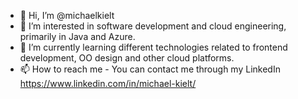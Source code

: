 - 👋 Hi, I’m @michaelkielt
- 👀 I’m interested in software development and cloud engineering, primarily in Java and Azure.
- 🌱 I’m currently learning different technologies related to frontend development, OO design and other cloud platforms. 
- 📫 How to reach me - You can contact me through my LinkedIn https://www.linkedin.com/in/michael-kielt/

<!---
michaelkielt/michaelkielt is a ✨ special ✨ repository because its `README.md` (this file) appears on your GitHub profile.
You can click the Preview link to take a look at your changes.
--->
